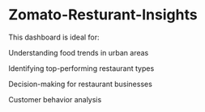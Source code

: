 # Zomato-Resturant-Insights
This dashboard is ideal for:

Understanding food trends in urban areas

Identifying top-performing restaurant types

Decision-making for restaurant businesses

Customer behavior analysis
